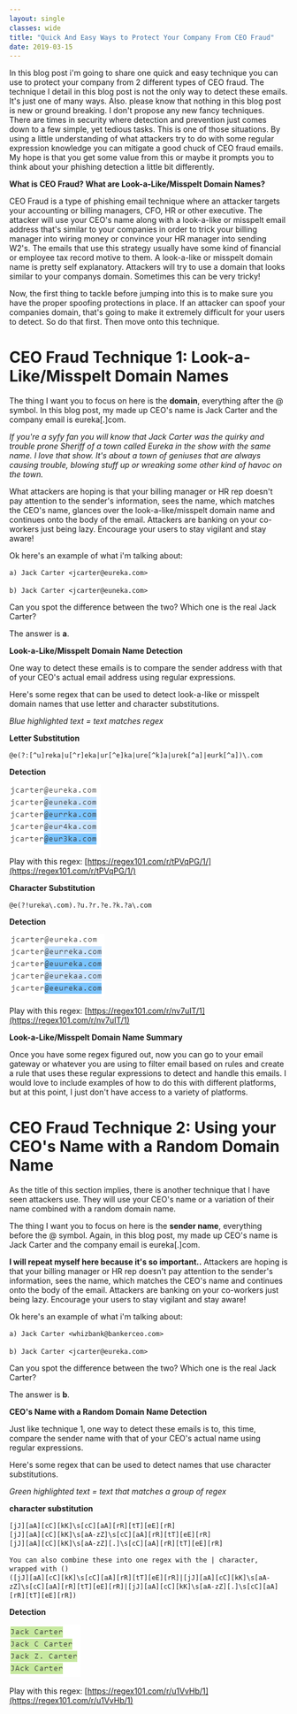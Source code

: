 ```yaml
---
layout: single
classes: wide
title: "Quick And Easy Ways to Protect Your Company From CEO Fraud"
date: 2019-03-15
---
```

In this blog post i'm going to share one quick and easy technique you can use to protect your company from 2 different types of CEO fraud. The technique I detail in this blog post is not the only way to detect these emails. It's just one of many ways. Also. please know that nothing in this blog post is new or ground breaking. I don't propose any new fancy techniques. There are times in security where detection and prevention just comes down to a few simple, yet tedious tasks. This is one of those situations. By using a little understanding of what attackers try to do with some regular expression knowledge you can mitigate a good chuck of CEO fraud emails. My hope is that you get some value from this or maybe it prompts you to think about your phishing detection a little bit differently.
    
**What is CEO Fraud? What are Look-a-Like/Misspelt Domain Names?**

CEO Fraud is a type of phishing email technique where an attacker targets your accounting or billing managers, CFO, HR or other executive. The attacker will use your CEO's name along with a look-a-like or misspelt email address that's similar to your companies in order to trick your billing manager into wiring money or convince your HR manager into sending W2's. The emails that use this strategy usually have some kind of financial or employee tax record motive to them. A look-a-like or misspelt domain name is pretty self explanatory. Attackers will try to use a domain that looks similar to your companys domain. Sometimes this can be very tricky!

Now, the first thing to tackle before jumping into this is to make sure you have the proper spoofing protections in place. If an attacker can spoof your companies domain, that's going to make it extremely difficult for your users to detect. So do that first. Then move onto this technique.


# CEO Fraud Technique 1: Look-a-Like/Misspelt Domain Names

The thing I want you to focus on here is the **domain**, everything after the @ symbol. In this blog post, my made up CEO's name is Jack Carter and the company email is eureka[.]com. 

*If you're a syfy fan you will know that Jack Carter was the quirky and trouble prone Sheriff of a town called Eureka in the show with the same name. I love that show. It's about a town of geniuses that are always causing trouble, blowing stuff up or wreaking some other kind of havoc on the town.*

What attackers are hoping is that your billing manager or HR rep doesn't pay attention to the sender's information, sees the name, which matches the CEO's name, glances over the look-a-like/misspelt domain name and continues onto the body of the email. Attackers are banking on your co-workers just being lazy. Encourage your users to stay vigilant and stay aware!

Ok here's an example of what i'm talking about:

    a) Jack Carter <jcarter@eureka.com>

    b) Jack Carter <jcarter@euneka.com>

Can you spot the difference between the two? Which one is the real Jack Carter? 

The answer is **a**.

**Look-a-Like/Misspelt Domain Name Detection**

One way to detect these emails is to compare the sender address with that of your CEO's actual email address using regular expressions.

Here's some regex that can be used to detect look-a-like or misspelt domain names that use letter and character substitutions.

*Blue highlighted text = text matches regex*

**Letter Substitution**
``` Regex
@e(?:[^u]reka|u[^r]eka|ur[^e]ka|ure[^k]a|urek[^a]|eurk[^a])\.com
```

**Detection**

![Letter Substitution Fake Domain](/assets/img/lettersubfake.png)

Play with this regex: [https://regex101.com/r/tPVqPG/1/](https://regex101.com/r/tPVqPG/1/)


**Character Substitution**
``` Regex
@e(?!ureka\.com).?u.?r.?e.?k.?a\.com
```

**Detection**

![Character Substitution Fake Domain](/assets/img/charactersubfake.png)

Play with this regex: [https://regex101.com/r/nv7uIT/1](https://regex101.com/r/nv7uIT/1)


**Look-a-Like/Misspelt Domain Name Summary**

Once you have some regex figured out, now you can go to your email gateway or whatever you are using to filter email based on rules and create a rule that uses these regular expressions to detect and handle this emails. I would love to include examples of how to do this with different platforms, but at this point, I just don't have access to a variety of platforms.


# CEO Fraud Technique 2: Using your CEO's Name with a Random Domain Name

As the title of this section implies, there is another technique that I have seen attackers use. They will use your CEO's name or a variation of their name combined with a random domain name.

The thing I want you to focus on here is the **sender name**, everything before the @ symbol. Again, in this blog post, my made up CEO's name is Jack Carter and the company email is eureka[.]com.

**I will repeat myself here because it's so important..** Attackers are hoping is that your billing manager or HR rep doesn't pay attention to the sender's information, sees the name, which matches the CEO's name and continues onto the body of the email. Attackers are banking on your co-workers just being lazy. Encourage your users to stay vigilant and stay aware!

Ok here's an example of what i'm talking about:

    a) Jack Carter <whizbank@bankerceo.com>

    b) Jack Carter <jcarter@eureka.com>

Can you spot the difference between the two? Which one is the real Jack Carter? 

The answer is **b**.

**CEO's Name with a Random Domain Name Detection**

Just like technique 1, one way to detect these emails is to, this time, compare the sender name with that of your CEO's actual name using regular expressions.

Here's some regex that can be used to detect names that use character substitutions.

*Green highlighted text = text that matches a group of regex*

**character substitution**
``` Regex
[jJ][aA][cC][kK]\s[cC][aA][rR][tT][eE][rR]
[jJ][aA][cC][kK]\s[aA-zZ]\s[cC][aA][rR][tT][eE][rR]
[jJ][aA][cC][kK]\s[aA-zZ][.]\s[cC][aA][rR][tT][eE][rR]
```

``` Regex
You can also combine these into one regex with the | character, wrapped with ()
([jJ][aA][cC][kK]\s[cC][aA][rR][tT][eE][rR]|[jJ][aA][cC][kK]\s[aA-zZ]\s[cC][aA][rR][tT][eE][rR]|[jJ][aA][cC][kK]\s[aA-zZ][.]\s[cC][aA][rR][tT][eE][rR])
```

**Detection**

![Character Substitution Fake CEOs Name](/assets/img/charactersubfake-ceoname.png)

Play with this regex: [https://regex101.com/r/u1VvHb/1](https://regex101.com/r/u1VvHb/1)

